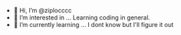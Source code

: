 - 👋 Hi, I’m @ziplocccc
- 👀 I’m interested in ... Learning coding in general.
- 🌱 I’m currently learning ... I dont know but I'll figure it out

<!---
ziplocccc/ziplocccc is a ✨ special ✨ repository because its `README.md` (this file) appears on your GitHub profile.
You can click the Preview link to take a look at your changes.
--->
